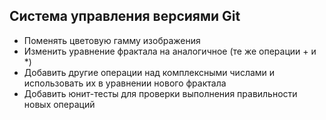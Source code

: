 ## Система управления версиями Git
  - Поменять цветовую гамму изображения
  - Изменить уравнение фрактала на аналогичное (те же операции + и *)
  - Добавить другие операции над комплексными числами и использовать их в уравнении нового фрактала
  - Добавить юнит-тесты для проверки выполнения правильности новых операций
